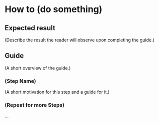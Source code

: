 
# How to (do something)

## Expected result

(Describe the result the reader will observe upon completing the guide.)

## Guide

(A short overview of the guide.)

### (Step Name)

(A short motivation for this step and a guide for it.)

### (Repeat for more Steps)

...